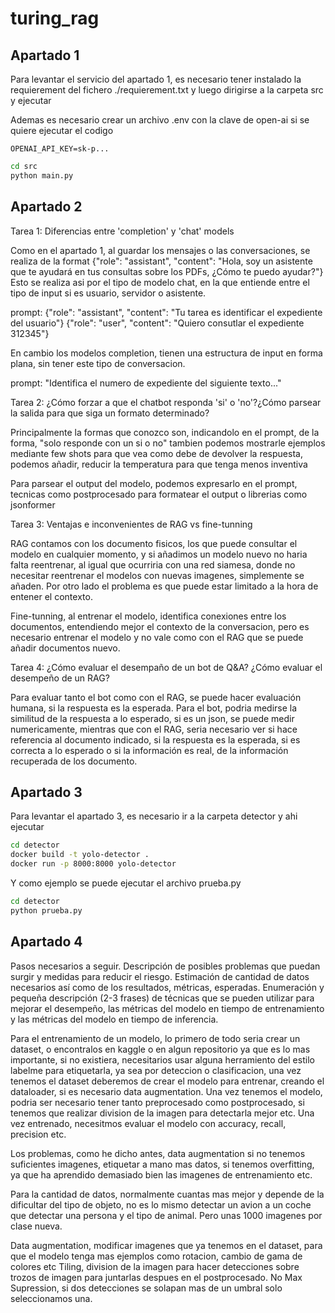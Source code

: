 # turing_rag

## Apartado 1

Para levantar el servicio del apartado 1, es necesario tener instalado la requierement del fichero ./requierement.txt y luego dirigirse a la carpeta src y ejecutar

Ademas es necesario crear un archivo .env con la clave de open-ai si se quiere ejecutar el codigo

```env
OPENAI_API_KEY=sk-p...
```

```bash
cd src
python main.py
```
## Apartado 2

Tarea 1: Diferencias entre 'completion' y 'chat' models

Como en el apartado 1, al guardar los mensajes o las conversaciones, se realiza de la format
{"role": "assistant", "content": "Hola, soy un asistente que te ayudará en tus consultas sobre los PDFs, ¿Cómo te puedo ayudar?"}
Esto se realiza asi por el tipo de modelo chat, en la que entiende entre el tipo de input si es usuario, servidor o asistente. 

prompt: {"role": "assistant", "content": "Tu tarea es identificar el expediente del usuario"}
        {"role": "user", "content": "Quiero consutlar el expediente 312345"}


En cambio los modelos completion, tienen una estructura de input en forma plana, sin tener este tipo de conversacion.

prompt: "Identifica el numero de expediente del siguiente texto..."

Tarea 2: ¿Cómo forzar a que el chatbot responda 'si' o 'no'?¿Cómo parsear la salida para que siga un formato determinado?

Principalmente la formas que conozco son, indicandolo en el prompt, de la forma, "solo responde con un si o no" tambien podemos mostrarle ejemplos
mediante few shots para que vea como debe de devolver la respuesta, podemos añadir, reducir la temperatura para que tenga menos inventiva

Para parsear el output del modelo, podemos expresarlo en el prompt, tecnicas como postprocesado para formatear el output o librerias como jsonformer

Tarea 3: Ventajas e inconvenientes de RAG vs fine-tunning

RAG contamos con los documento fisicos, los que puede consultar el modelo en cualquier momento, y si añadimos un modelo nuevo no haria falta reentrenar, 
al igual que ocurriria con una red siamesa, donde no necesitar reentrenar el modelos con nuevas imagenes, simplemente se añaden. Por otro lado el problema
es que puede estar limitado a la hora de entener el contexto. 

Fine-tunning, al entrenar el modelo, identifica conexiones entre los documentos, entendiendo mejor el contexto de la conversacion, pero es necesario 
entrenar el modelo y no vale como con el RAG que se puede añadir documentos nuevo.

Tarea 4: ¿Cómo evaluar el desempaño de un bot de Q&A? ¿Cómo evaluar el desempeño de un RAG?

Para evaluar tanto el bot como con el RAG, se puede hacer evaluación humana, si la respuesta es la esperada. Para el bot, podria medirse la similitud de la 
respuesta a lo esperado, si es un json, se puede medir numericamente, mientras que con el RAG, seria necesario ver si hace referencia al documento indicado,
si la respuesta es la esperada, si es correcta a lo esperado o si la información es real, de la información recuperada de los documento.

## Apartado 3

Para levantar el apartado 3, es necesario ir a la carpeta detector y ahi ejecutar

```bash
cd detector
docker build -t yolo-detector .
docker run -p 8000:8000 yolo-detector
```

Y como ejemplo se puede ejecutar el archivo prueba.py

```bash
cd detector
python prueba.py
```

## Apartado 4

Pasos necesarios a seguir.
Descripción de posibles problemas que puedan surgir y medidas para reducir el riesgo.
Estimación de cantidad de datos necesarios así como de los resultados, métricas, esperadas.
Enumeración y pequeña descripción (2-3 frases) de técnicas que se pueden utilizar para mejorar el desempeño, las métricas del modelo en tiempo de entrenamiento y las métricas del modelo en tiempo de inferencia.


Para el entrenamiento de un modelo, lo primero de todo seria crear un dataset, o encontralos en kaggle o en algun repositorio ya que es lo mas importante,
si no existiera, necesitarios usar alguna herramiento del estilo labelme para etiquetarla, ya sea por deteccion o clasificacion, una vez tenemos el dataset
deberemos de crear el modelo para entrenar, creando el dataloader, si es necesario data augmentation. Una vez tenemos el modelo, podria ser necesario 
tener tanto preprocesado como postprocesado, si tenemos que realizar division de la imagen para detectarla mejor etc. Una vez entrenado, necesitmos evaluar
el modelo con accuracy, recall, precision etc.

Los problemas, como he dicho antes, data augmentation si no tenemos suficientes imagenes, etiquetar a mano mas datos, si tenemos overfitting, ya que ha aprendido
demasiado bien las imagenes de entrenamiento etc.

Para la cantidad de datos, normalmente cuantas mas mejor y depende de la dificultar del tipo de objeto, no es lo mismo detectar un avion a un coche que detectar
una persona y el tipo de animal. Pero unas 1000 imagenes por clase nueva.

Data augmentation, modificar imagenes que ya tenemos en el dataset, para que el modelo tenga mas ejemplos como rotacion, cambio de gama de colores etc
Tiling, division de la imagen para hacer detecciones sobre trozos de imagen para juntarlas despues en el postprocesado.
No Max Supression, si dos detecciones se solapan mas de un umbral solo seleccionamos una.